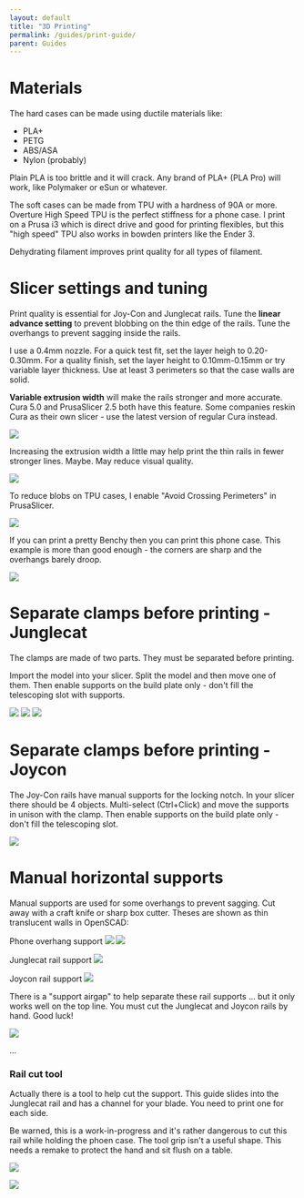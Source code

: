 ```yaml
---
layout: default
title: "3D Printing"
permalink: /guides/print-guide/
parent: Guides
---
```


# Materials

The hard cases can be made using ductile materials like:
 - PLA+
 - PETG
 - ABS/ASA
 - Nylon (probably)
 
Plain PLA is too brittle and it will crack. Any brand of PLA+ (PLA Pro) will work, like Polymaker or eSun or whatever.

The soft cases can be made from TPU with a hardness of 90A or more. Overture High Speed TPU is the perfect stiffness for a phone case. I print on a Prusa i3 which is direct drive and good for printing flexibles, but this "high speed" TPU also works in bowden printers like the Ender 3. 

Dehydrating filament improves print quality for all types of filament.

# Slicer settings and tuning

Print quality is essential for Joy-Con and Junglecat rails. Tune the **linear advance setting** to prevent blobbing on the thin edge of the rails. Tune the overhangs to prevent sagging inside the rails.

I use a 0.4mm nozzle. For a quick test fit, set the layer heigh to 0.20-0.30mm. For a quality finish, set the layer height to 0.10mm-0.15mm or try variable layer thickness. Use at least 3 perimeters so that the case walls are solid.

**Variable extrusion width** will make the rails stronger and more accurate. Cura 5.0 and PrusaSlicer 2.5 both have this feature. Some companies reskin Cura as their own slicer - use the latest version of regular Cura instead.

![](/images/print-guide/arachne.png)

Increasing the extrusion width a little may help print the thin rails in fewer stronger lines. Maybe. May reduce visual quality.

![](/images/print-guide/extrusion-width.png)

To reduce blobs on TPU cases, I enable "Avoid Crossing Perimeters" in PrusaSlicer.

![](/images/print-guide/avoid-crossing.png)

If you can print a pretty Benchy then you can print this phone case. This example is more than good enough - the corners are sharp and the overhangs barely droop.

![](/images/print-guide/benchy.jpg)

# Separate clamps before printing - Junglecat

The clamps are made of two parts. They must be separated before printing.

Import the model into your slicer. Split the model and then move one of them. Then enable supports on the build plate only - don't fill the telescoping slot with supports.

![](/images/print-guide/split1.png)
![](/images/print-guide/split2.png)
![](/images/print-guide/split3.png)

# Separate clamps before printing - Joycon

The Joy-Con rails have manual supports for the locking notch. In your slicer there should be 4 objects. Multi-select (Ctrl+Click) and move the supports in unison with the clamp. Then enable supports on the build plate only - don't fill the telescoping slot.

![](/images/print-guide/split4.png)

# Manual horizontal supports 

Manual supports are used for some overhangs to prevent sagging. Cut away with a craft knife or sharp box cutter. Theses are shown as thin translucent walls in OpenSCAD:

Phone overhang support
![](/images/print-guide/manual-phone1.png)
![](/images/print-guide/manual-phone2.png)

Junglecat rail support
![](/images/print-guide/manual-junglecat.png)

Joycon rail support
![](/images/print-guide/manual-joycon.png)

There is a "support airgap" to help separate these rail supports ... but it only works well on the top line. You must cut the Junglecat and Joycon rails by hand. Good luck!

![](/images/print-guide/cut-rail.jpg)

...

### Rail cut tool

Actually there is a tool to help cut the support. This guide slides into the Junglecat rail and has a channel for your blade. You need to print one for each side. 

Be warned, this is a work-in-progress and it's rather dangerous to cut this rail while holding the phoen case. The tool grip isn't a useful shape. This needs a remake to protect the hand and sit flush on a table.

![](/images/print-guide/rail-tool-1.jpg)

![](/images/print-guide/rail-tool-2.jpg)
